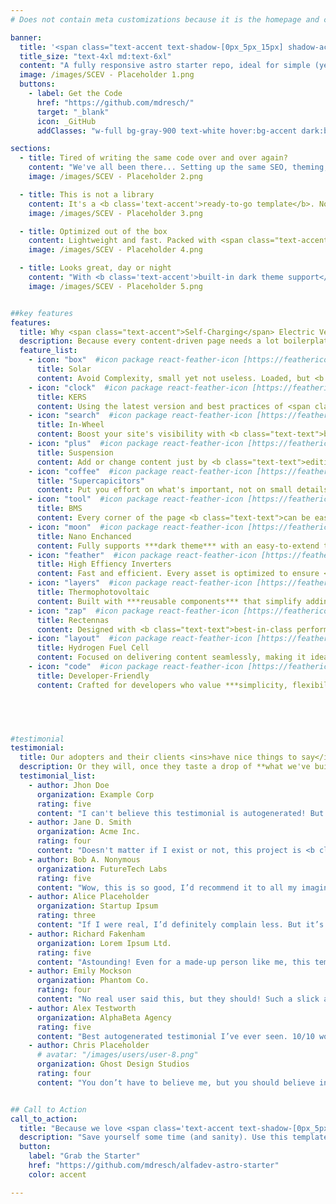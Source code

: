 ```yaml
---
# Does not contain meta customizations because it is the homepage and config is already set in the config file

banner:
  title: '<span class="text-accent text-shadow-[0px_5px_15px] shadow-accent/10">SCEV</span>-Self-Charging-Electric Vehicles <span class="text-secondary"> batteries-included</span>'
  title_size: "text-4xl md:text-6xl"
  content: "A fully responsive astro starter repo, ideal for simple (yet laborious) content-driven pages or landings."  
  image: /images/SCEV - Placeholder 1.png
  buttons:
    - label: Get the Code
      href: "https://github.com/mdresch/"
      target: "_blank"
      icon: _GitHub
      addClasses: "w-full bg-gray-900 text-white hover:bg-accent dark:border-white/10 dark:border"

sections:
  - title: Tired of writing the same code over and over again?
    content: "We've all been there... Setting up the same SEO, theming, and responsive layout boilerplate again and again. Say goodbye to that! <b class='text-accent'>alfadev-astro-starter</b> lets you jump straight into creating, skipping the repetitive groundwork."
    image: /images/SCEV - Placeholder 2.png

  - title: This is not a library
    content: It's a <b class='text-accent'>ready-to-go template</b>. No steep learning curves or dozens of new dependencies. Just the essentials to build content-driven pages with ease.<br/>If you're familiar with <span class="text-accent font-bold">Astro</span>, you are good to go.
    image: /images/SCEV - Placeholder 3.png

  - title: Optimized out of the box
    content: Lightweight and fast. Packed with <span class="text-accent font-bold">Astro</span>, <span class="text-[#38bdf8] font-bold">tailwind</span> and <span class="text-[#e41c81] font-bold">Sass</span> goodness, so your pages load <b class='text-accent'>blazing fast</b>—right from the start. <br/> All the pages are configured in a way that are SEO-friendly and defined with markdown.
    image: /images/SCEV - Placeholder 4.png

  - title: Looks great, day or night
    content: "With <b class='text-accent'>built-in dark theme support</b>, your site will look amazing no matter what time of day your users visit. Or what their eyes prefer.<br/> <br/>Forget convoluted theming systems. alfadev-astro-starter keeps it <b class='text-accent'>simple and extensible</b>, so you can focus on your design and let the code work fori you."
    image: /images/SCEV - Placeholder 5.png


##key features
features:
  title: Why <span class="text-accent">Self-Charging</span> Electric Vehicles.
  description: Because every content-driven page needs a lot boilerplate to initialize, and **we provide you with the tools and guidelines** needed to focus on what's important.
  feature_list:
    - icon: "box"  #icon package react-feather-icon [https://feathericons.com/]
      title: Solar
      content: Avoid Complexity, small yet not useless. Loaded, but <b class="text-text">not overwhelming</b>.
    - icon: "clock"  #icon package react-feather-icon [https://feathericons.com/]
      title: KERS
      content: Using the latest version and best practices of <span class="text-accent font-bold">Astro</span>, <span class="text-[#38bdf8] font-bold">tailwindcss</span> and <span class="text-[#e41c81] font-bold">Sass</span>
    - icon: "search"  #icon package react-feather-icon [https://feathericons.com/]
      title: In-Wheel
      content: Boost your site's visibility with <b class="text-text">built-in SEO optimizations</b>, including automatic sitemap generation using <a target='blank' href="https://docs.astro.build/es/guides/integrations-guide/sitemap/"><span class="text-accent font-bold underline">astrojs/sitemap</span></a>.
    - icon: "plus"  #icon package react-feather-icon [https://feathericons.com/]
      title: Suspension
      content: Add or change content just by <b class="text-text">editing markdown files</b>, so it stays in one place regardless of the code.
    - icon: "coffee"  #icon package react-feather-icon [https://feathericons.com/]
      title: "Supercapicitors"
      content: Put you effort on what's important, not on small details. Dont worry about <span class="text-shadow-sm shadow-surface-contrast">***that damn shadow***</span>.
    - icon: "tool"  #icon package react-feather-icon [https://feathericons.com/]
      title: BMS
      content: Every corner of the page <b class="text-text">can be easily changed</b> to fit your needs.
    - icon: "moon"  #icon package react-feather-icon [https://feathericons.com/]
      title: Nano Enchanced
      content: Fully supports ***dark theme*** with an easy-to-extend theming system.
    - icon: "feather"  #icon package react-feather-icon [https://feathericons.com/]
      title: High Effiency Inverters
      content: Fast and efficient. Every asset is optimized to ensure <b class="text-text">minimal load times</b>.
    - icon: "layers"  #icon package react-feather-icon [https://feathericons.com/]
      title: Thermophotovoltaic
      content: Built with ***reusable components*** that simplify adding or editing sections of the page.
    - icon: "zap"  #icon package react-feather-icon [https://feathericons.com/]
      title: Rectennas
      content: Designed with <b class="text-text">best-in-class performance</b> metrics to improve the user experience.
    - icon: "layout"  #icon package react-feather-icon [https://feathericons.com/]
      title: Hydrogen Fuel Cell
      content: Focused on delivering content seamlessly, making it ideal for <b class="text-text">portfolios, showcases, or landing pages</b>.
    - icon: "code"  #icon package react-feather-icon [https://feathericons.com/]
      title: Developer-Friendly
      content: Crafted for developers who value ***simplicity, flexibility, and modern*** tools.
    




#testimonial
testimonial:
  title: Our adopters and their clients <ins>have nice things to say</ins> about us
  description: Or they will, once they taste a drop of **what we've built**
  testimonial_list:
    - author: Jhon Doe
      organization: Example Corp
      rating: five
      content: "I can't believe this testimonial is autogenerated! But hey, I’d still give it <b class='text-accent'>five stars</b>!"
    - author: Jane D. Smith
      organization: Acme Inc.
      rating: four
      content: "Doesn't matter if I exist or not, this project is <b class='text-accent'>truly fantastic</b>. Highly recommend!"
    - author: Bob A. Nonymous
      organization: FutureTech Labs
      rating: five
      content: "Wow, this is so good, I’d recommend it to all my imaginary friends."
    - author: Alice Placeholder
      organization: Startup Ipsum
      rating: three
      content: "If I were real, I’d definitely complain less. But it’s still pretty good!"
    - author: Richard Fakenham
      organization: Lorem Ipsum Ltd.
      rating: five
      content: "Astounding! Even for a made-up person like me, this template <b class='text-accent'>exceeds expectations</b>."
    - author: Emily Mockson
      organization: Phantom Co.
      rating: four
      content: "No real user said this, but they should! Such a slick and modern experience."
    - author: Alex Testworth
      organization: AlphaBeta Agency
      rating: five
      content: "Best autogenerated testimonial I’ve ever seen. 10/10 would fake it again."
    - author: Chris Placeholder
      # avatar: "/images/users/user-8.png"
      organization: Ghost Design Studios
      rating: four
      content: "You don’t have to believe me, but you should believe in this product!"


## Call to Action
call_to_action:
  title: "Because we love <span class='text-accent text-shadow-[0px_5px_15px]' >Astro</span> and <span class='text-[#38bdf8] text-shadow-[0px_5px_15px]'>Tailwind</span>."
  description: "Save yourself some time (and sanity). Use this template and act like you planned everything from scratch. We won't tell. **Just be sure to leave a star, please.**"
  button: 
    label: "Grab the Starter"
    href: "https://github.com/mdresch/alfadev-astro-starter"
    color: accent

---
```

